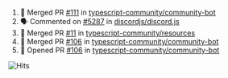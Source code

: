 <!--START_SECTION:activity-->
1. 🎉 Merged PR [#111](https://github.com/typescript-community/community-bot/pull/111) in [typescript-community/community-bot](https://github.com/typescript-community/community-bot)
2. 🗣 Commented on [#5287](https://github.com/discordjs/discord.js/issues/5287) in [discordjs/discord.js](https://github.com/discordjs/discord.js)
3. 🎉 Merged PR [#11](https://github.com/typescript-community/resources/pull/11) in [typescript-community/resources](https://github.com/typescript-community/resources)
4. 🎉 Merged PR [#106](https://github.com/typescript-community/community-bot/pull/106) in [typescript-community/community-bot](https://github.com/typescript-community/community-bot)
5. 💪 Opened PR [#106](https://github.com/typescript-community/community-bot/pull/106) in [typescript-community/community-bot](https://github.com/typescript-community/community-bot)
<!--END_SECTION:activity-->

![Hits](https://hitcounter.pythonanywhere.com/count/tag.svg?url=https%3A%2F%2Fgithub.com%2Frobertwestbury)

